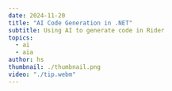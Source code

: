 ```yaml
---
date: 2024-11-20
title: "AI Code Generation in .NET"
subtitle: Using AI to generate code in Rider
topics:
  - ai
  - aia
author: hs
thumbnail: ./thumbnail.png
video: "./tip.webm"
---
```

